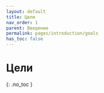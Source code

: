```yaml
---
layout: default
title: Цели
nav_order: 1
parent: Введение
permalink: pages/introduction/goals
has_toc: false
---
```


# Цели
{: .no_toc }